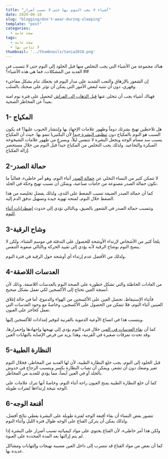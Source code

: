 ```yaml
---
title: "أشياء لا يجب النوم بها حتى لا تسبب أضرار"
date: 2020-06-18
slug: "blogging/don't-wear-during-sleeping"
template: "post"
categories:
  - صحة عامة
tags:
  - صحة عامة
  - لا تنامى بها
thumbnail: '../thumbnails/tania2018.png'
---
```

هناك مجموعة من الأشياء التي يجب التخلص منها قبل الخلود إلى النوم حتى لا تتسبب في العديد من المشكلات، فما هي هذه الأشياء؟ ##

إن الشعور بالإرهاق والتعب الشديد على مدار اليوم قد يجعلك تنام بشكل مفاجيء وقهري، دون أن تنتبه لبعض الأمور التي يمكن أن تؤثر على صحتك بالسلب.

فهناك أشياء يجب أن تتخلى عنها  [قبل الذهاب إلى الفراش](https://www.webteb.com/articles/%D8%A7%D9%85%D9%88%D8%B1-%D8%B9%D9%84%D9%8A%D9%83-%D8%A7%D9%84%D9%82%D9%8A%D8%A7%D9%85-%D8%A8%D9%87%D8%A7-%D9%8A%D9%88%D9%85%D9%8A%D8%A7-%D9%82%D8%A8%D9%84-%D8%A7%D9%84%D9%86%D9%88%D9%85_18997 "أمور يجب القيام بها قبل النوم")  لتحصل على فترة نوم امنة بعيداً عن المخاطر الصحية.

## 1- المكياج
هل تلاحظين تهيج بشرتك دوماً وظهور علامات الإجهاد بها وإنتشار الحبوب عليها؟ قد يكون السبب هو النوم بالمكياج دون  [تنظيف البشرة جيداً](https://www.webteb.com/articles/%D9%86%D8%B5%D8%A7%D8%A6%D8%AD-%D9%87%D8%A7%D9%85%D8%A9-%D8%AD%D9%88%D9%84-%D8%AA%D9%86%D8%B8%D9%8A%D9%81-%D8%A7%D9%84%D8%A8%D8%B4%D8%B1%D8%A9-%D9%82%D8%A8%D9%84-%D8%A7%D9%84%D9%86%D9%88%D9%85_10249 "نصائح تنظيف البشرة قبل النوم")  لأن البكتيريا تنمو بها.
حيث أن المكياج يسبب سد مسام الوجه ويجعل البشرة لا تتنفس ليلاً، ويسرع من ظهور علامات الشيخوخة المبكرة والتجاعيد.
ولذلك يجب التخلص من المكياج جيداً قبل النوم من خلال مستحضر إزالة المكياج.

## 2-حمالة الصدر
لا تتمكن كثير من النساء التخلي عن [حمالة الصدر](https://www.webteb.com/articles/%D8%AD%D9%85%D8%A7%D9%84%D8%A7%D8%AA-%D8%A7%D9%84%D8%B5%D8%AF%D8%B1-%D8%AE%D8%B1%D8%A7%D9%81%D8%A7%D8%AA-%D9%88%D8%AD%D9%82%D8%A7%D8%A6%D9%82_19951 "حقائق هامة حول حمالة الصدر") أثناء النوم، وهو أمر خاطىء، فغالباً ما تكون حمالة الصدر مصنوعة من 
خامات صناعية، ويمكن أن تسبب تهيج وحكة في الجلد.

كما أن حمالة الصدر الضيقة تسبب الضغط على الثدي، ولذلك يفضل تخليصه من هذا الضغط خلال النوم، لمنحه تهوية جيدة وتسهيل تدفق الدم إليه.

وتتسبب حمالة الصدر في الشعور بالضيق، وبالتالي تؤدي إلى حدوث  [إضطرابات أثناء النوم](https://www.webteb.com/articles/7-%D9%86%D8%B5%D8%A7%D8%A6%D8%AD-%D9%87%D8%A7%D9%85%D8%A9-%D8%AA%D8%B3%D8%A7%D8%B9%D8%AF%D9%83%D9%85-%D9%84%D9%84%D8%AA%D8%BA%D9%84%D8%A8-%D8%B9%D9%84%D9%89-%D8%A7%D8%B6%D8%B7%D8%B1%D8%A7%D8%A8%D8%A7%D8%AA-%D8%A7%D9%84%D9%86%D9%88%D9%85_560 "علاج اضطرابات النوم").

## 3-وشاح الرقبة
يلجأ كثير من الأشخاص لإرتداء الأوشحة للحصول على التدفئة في موسم الشتاء، ولكن لا ينصح النوم بوشاح الرقبة لأنه يؤدي إلى تقييد الحركة وبالتالي صعوبة التنفس.

ولذلك من الأفضل عدم إرتداء أي أوشحة حول الرقبة في فترة النوم.

## 4-العدسات اللاصقة

من العادات الخاطئة والتي تشكل خطورة على الصحة النوم بالعدسات اللاصقة، وذلك لأن أنسجة العين تحتاج إلى الأكسجين لكي تعمل بشكل صحيح.

فأثناء الإستيقاظ، تحصل العين على الأكسجين من الهواء والدموع، أما في حالة إغلاق العينين أثناء النوم، فلا تتمكن من الحصول على الأكسجين، وخاصةً مع وجود العدسات التي تعمل كحاجز على العيون.

ويتسبب هذا في اتساع الأوعية الدموية بالقرنية لتوفير إمدادات للأكسجين إليها.

كما أن  [بقاء العدسات في العين](https://www.webteb.com/articles/%D8%A7%D9%84%D8%B9%D8%AF%D8%B3%D8%A7%D8%AA-%D8%A7%D9%84%D9%84%D8%A7%D8%B5%D9%82%D8%A9_15942 "الإستخدام الامن للعدسات اللاصقة")  خلال فترة النوم يؤدي إلى تهيجها وإجهادها وإحمرارها، وقد تحدث تمزقات صغيرة في القرنية، وهذا يزيد من فرص الإصابة بالتهابات العين.

## 5-النظارة الطبية

قبل الخلود إلى النوم، يجب خلع النظارة الطبية، لأن لها العديد من المخاطر، فخلال النوم تغير وضعك دون أن تشعر، ويمكن أن تصاب النظارة بكسر ويتسبب الزجاج في خدوش بالجلد أو في العين أيضاً، مما يؤدي للعديد من المخاطر.

كما أن خلع النظارة الطبية يمنح العيون راحة أثناء النوم، وخاصةً أنها تترك علامات على الوجه نتيجة إرتداءها لفترات طويلة.

## 6-أقنعة الوجه

تتصور بعض النساء أن بقاء أقنعة الوجه لفترة طويلة على البشرة يعطي نتائج أفضل، ولذلك يمكن أن يتركن القناع على الوجه طوال فترة الليل وأثناء النوم.

ولكن هذا أمر خاطىء، لأن القناع يحتوي على مواد كيميائية تسبب أضرار على البشرة إذا لم يتم إزالتها بعد المدة المحددة على العبوة.

كما أن بعض من مواد القناع قد تتسرب إلى داخل العين مسببة تهيجات وإلتهابات ومشاكل عديدة بها.
<!--stackedit_data:
eyJoaXN0b3J5IjpbLTU0NjQ2NzkxNCwtNTQ1ODIwMzEyXX0=
-->
